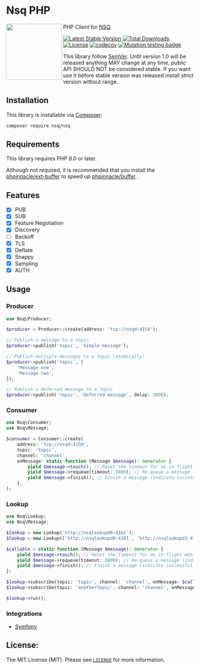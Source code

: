# Nsq PHP

<img src="https://github.com/nsqphp/nsqphp/raw/main/docs/logo.png" alt="" align="left" width="150">

PHP Client for [NSQ](https://nsq.io/).

[![Latest Stable Version](https://poser.pugx.org/nsq/nsq/v)](//packagist.org/packages/nsq/nsq) [![Total Downloads](https://poser.pugx.org/nsq/nsq/downloads)](//packagist.org/packages/nsq/nsq) [![License](https://poser.pugx.org/nsq/nsq/license)](//packagist.org/packages/nsq/nsq)
[![codecov](https://codecov.io/gh/nsqphp/nsqphp/branch/main/graph/badge.svg?token=AYUMC3OO2B)](https://codecov.io/gh/nsqphp/nsqphp) [![Mutation testing badge](https://img.shields.io/endpoint?style=flat&url=https%3A%2F%2Fbadge-api.stryker-mutator.io%2Fgithub.com%2Fnsqphp%2Fnsqphp%2Fmain)](https://dashboard.stryker-mutator.io/reports/github.com/nsqphp/nsqphp/main)

This library follow [SemVer](https://semver.org/). Until version 1.0 will be released anything MAY change at any time, public API SHOULD NOT be considered stable. If you want use it before stable version was released install strict version without range.

Installation
------------

This library is installable via [Composer](https://getcomposer.org/):

```bash
composer require nsq/nsq
```

Requirements
------------

This library requires PHP 8.0 or later.

Although not required, it is recommended that you install the [phpinnacle/ext-buffer](https://github.com/phpinnacle/ext-buffer) to speed up [phpinnacle/buffer](https://github.com/phpinnacle/buffer) .

Features
--------

- [x] PUB
- [x] SUB
- [X] Feature Negotiation	
- [X] Discovery	
- [ ] Backoff	
- [X] TLS	
- [X] Deflate	
- [X] Snappy	
- [X] Sampling	
- [X] AUTH

Usage
-----

### Producer

```php
use Nsq\Producer;

$producer = Producer::create(address: 'tcp://nsqd:4150');

// Publish a message to a topic
$producer->publish('topic', 'Simple message');

// Publish multiple messages to a topic (atomically) 
$producer->publish('topic', [
    'Message one',
    'Message two',
]);

// Publish a deferred message to a topic
$producer->publish('topic', 'Deferred message', delay: 5000);
```

### Consumer

```php
use Nsq\Consumer;
use Nsq\Message;

$consumer = Consumer::create(
    address: 'tcp://nsqd:4150', 
    topic: 'topic',
    channel: 'channel',
    onMessage: static function (Message $message): Generator {
        yield $message->touch(); // Reset the timeout for an in-flight message        
        yield $message->requeue(timeout: 5000); // Re-queue a message (indicate failure to process)        
        yield $message->finish(); // Finish a message (indicate successful processing)        
    },
);
```

### Lookup

```php
use Nsq\Lookup;
use Nsq\Message;

$lookup = new Lookup('http://nsqlookupd0:4161');
$lookup = new Lookup(['http://nsqlookupd0:4161', 'http://nsqlookupd1:4161', 'http://nsqlookupd2:4161']);

$callable = static function (Message $message): Generator {
    yield $message->touch(); // Reset the timeout for an in-flight message        
    yield $message->requeue(timeout: 5000); // Re-queue a message (indicate failure to process)        
    yield $message->finish(); // Finish a message (indicate successful processing)        
};

$lookup->subscribe(topic: 'topic', channel: 'channel', onMessage: $callable);  
$lookup->subscribe(topic: 'anotherTopic', channel: 'channel', onMessage: $callable);  

$lookup->run();
```

### Integrations

- [Symfony](https://github.com/nsqphp/NsqBundle)

License:
--------

The MIT License (MIT). Please see [`LICENSE`](./LICENSE) for more information.

